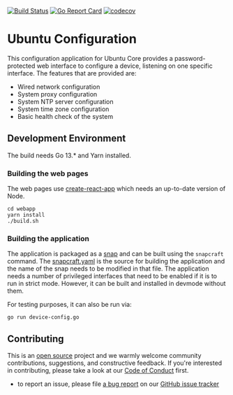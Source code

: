 [![Build Status][travis-image]][travis-url]
[![Go Report Card][goreportcard-image]][goreportcard-url]
[![codecov][codecov-image]][codecov-url]
# Ubuntu Configuration

This configuration application for Ubuntu Core provides a password-protected web interface
to configure a device, listening on one specific interface. The features
that are provided are:

- Wired network configuration
- System proxy configuration
- System NTP server configuration
- System time zone configuration
- Basic health check of the system

 
 ## Development Environment
 The build needs Go 13.* and Yarn installed.
 
 ### Building the web pages
 The web pages use [create-react-app](https://github.com/facebook/create-react-app)
 which needs an up-to-date version of Node.
 ```
cd webapp
yarn install
./build.sh
```

### Building the application
The application is packaged as a [snap](https://snapcraft.io/docs) and can be
built using the `snapcraft` command. The [snapcraft.yaml](snap/snapcraft.yaml)
is the source for building the application and the name of the snap needs to be
modified in that file. The application needs a number of privileged interfaces
that need to be enabled if it is to run in strict mode. However, it can be built
and installed in devmode without them.

For testing purposes, it can also be run via:
```
go run device-config.go
```

## Contributing

This is an [open source](COPYING) project and we warmly welcome community
contributions, suggestions, and constructive feedback. If you're interested in
contributing, please take a look at our [Code of Conduct](https://ubuntu.com/community/code-of-conduct)
first.

- to report an issue, please file [a bug
  report](https://github.com/CanonicalLtd/device-config/issues/new) on our [GitHub issue
tracker](https://github.com/CanonicalLtd/device-config/issues)


[travis-image]: https://travis-ci.org/CanonicalLtd/device-config.svg?branch=master
[travis-url]: https://travis-ci.org/CanonicalLtd/device-config
[goreportcard-image]: https://goreportcard.com/badge/github.com/CanonicalLtd/device-config
[goreportcard-url]: https://goreportcard.com/report/github.com/CanonicalLtd/device-config
[codecov-url]: https://codecov.io/gh/CanonicalLtd/device-config
[codecov-image]: https://codecov.io/gh/CanonicalLtd/device-config/branch/master/graph/badge.svg
